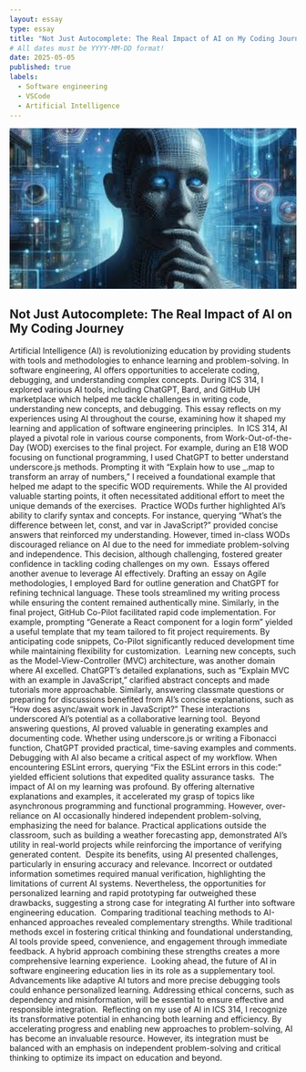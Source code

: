 ```yaml
---
layout: essay
type: essay
title: "Not Just Autocomplete: The Real Impact of AI on My Coding Journey"
# All dates must be YYYY-MM-DD format!
date: 2025-05-05
published: true
labels:
  - Software engineering
  - VSCode
  - Artificial Intelligence
---
```



<img width="1000px" class="rounded float-start pe-4" src="../img/aireflection.jpg">

<h2>Not Just Autocomplete: The Real Impact of AI on My Coding Journey</h2>

Artificial Intelligence (AI) is revolutionizing education by providing students with tools and methodologies to enhance learning and problem-solving. In software engineering, AI offers opportunities to accelerate coding, debugging, and understanding complex concepts. During ICS 314, I explored various AI tools, including ChatGPT, Bard, and GitHub UH marketplace which helped me tackle challenges in writing code, understanding new concepts, and debugging. This essay reflects on my experiences using AI throughout the course, examining how it shaped my learning and application of software engineering principles.
﻿
In ICS 314, AI played a pivotal role in various course components, from Work-Out-of-the-Day (WOD) exercises to the final project. For example, during an E18 WOD focusing on functional programming, I used ChatGPT to better understand underscore.js methods. Prompting it with “Explain how to use _.map to transform an array of numbers,” I received a foundational example that helped me adapt to the specific WOD requirements. While the AI provided valuable starting points, it often necessitated additional effort to meet the unique demands of the exercises.
﻿
Practice WODs further highlighted AI’s ability to clarify syntax and concepts. For instance, querying “What’s the difference between let, const, and var in JavaScript?” provided concise answers that reinforced my understanding. However, timed in-class WODs discouraged reliance on AI due to the need for immediate problem-solving and independence. This decision, although challenging, fostered greater confidence in tackling coding challenges on my own.
﻿
Essays offered another avenue to leverage AI effectively. Drafting an essay on Agile methodologies, I employed Bard for outline generation and ChatGPT for refining technical language. These tools streamlined my writing process while ensuring the content remained authentically mine. Similarly, in the final project, GitHub Co-Pilot facilitated rapid code implementation. For example, prompting “Generate a React component for a login form” yielded a useful template that my team tailored to fit project requirements. By anticipating code snippets, Co-Pilot significantly reduced development time while maintaining flexibility for customization.
﻿
Learning new concepts, such as the Model-View-Controller (MVC) architecture, was another domain where AI excelled. ChatGPT’s detailed explanations, such as “Explain MVC with an example in JavaScript,” clarified abstract concepts and made tutorials more approachable. Similarly, answering classmate questions or preparing for discussions benefited from AI’s concise explanations, such as “How does async/await work in JavaScript?” These interactions underscored AI’s potential as a collaborative learning tool.
﻿
Beyond answering questions, AI proved valuable in generating examples and documenting code. Whether using underscore.js or writing a Fibonacci function, ChatGPT provided practical, time-saving examples and comments. Debugging with AI also became a critical aspect of my workflow. When encountering ESLint errors, querying “Fix the ESLint errors in this code:” yielded efficient solutions that expedited quality assurance tasks.
﻿
The impact of AI on my learning was profound. By offering alternative explanations and examples, it accelerated my grasp of topics like asynchronous programming and functional programming. However, over-reliance on AI occasionally hindered independent problem-solving, emphasizing the need for balance. Practical applications outside the classroom, such as building a weather forecasting app, demonstrated AI’s utility in real-world projects while reinforcing the importance of verifying generated content.
﻿
Despite its benefits, using AI presented challenges, particularly in ensuring accuracy and relevance. Incorrect or outdated information sometimes required manual verification, highlighting the limitations of current AI systems. Nevertheless, the opportunities for personalized learning and rapid prototyping far outweighed these drawbacks, suggesting a strong case for integrating AI further into software engineering education.
﻿
Comparing traditional teaching methods to AI-enhanced approaches revealed complementary strengths. While traditional methods excel in fostering critical thinking and foundational understanding, AI tools provide speed, convenience, and engagement through immediate feedback. A hybrid approach combining these strengths creates a more comprehensive learning experience.
﻿
Looking ahead, the future of AI in software engineering education lies in its role as a supplementary tool. Advancements like adaptive AI tutors and more precise debugging tools could enhance personalized learning. Addressing ethical concerns, such as dependency and misinformation, will be essential to ensure effective and responsible integration.
﻿
Reflecting on my use of AI in ICS 314, I recognize its transformative potential in enhancing both learning and efficiency. By accelerating progress and enabling new approaches to problem-solving, AI has become an invaluable resource. However, its integration must be balanced with an emphasis on independent problem-solving and critical thinking to optimize its impact on education and beyond.
